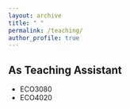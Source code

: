 ```yaml
---
layout: archive
title: " "
permalink: /teaching/
author_profile: true
---
```


As Teaching Assistant
------
* ECO3080
* ECO4020
